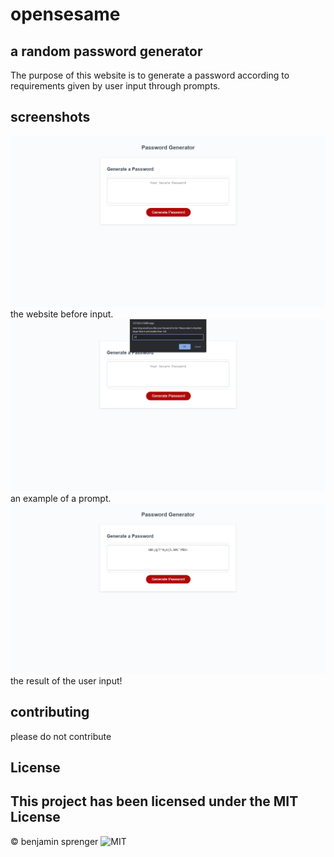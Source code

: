 # opensesame
## a random password generator

The purpose of this website is to generate a password according to requirements given by user input through prompts.
## screenshots
![the website](./assets/pwg-1.png)
the website before input.
![an example of a prompt](./assets/pwg-2.png)
an example of a prompt.
![The result!](./assets/pwg-3.png)
the result of the user input!

## contributing

please do not contribute

## License

This project has been licensed under the MIT License
---
© benjamin sprenger ![MIT](https://img.shields.io/github/license/azrazel95/opensesame)